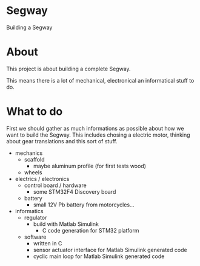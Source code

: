 # Segway
Building a Segway

# About
This project is about building a complete Segway.

This means there is a lot of mechanical, electronical an informatical stuff to do.

# What to do
First we should gather as much informations as possible about how
we want to build the Segway.
This includes chosing a electric motor, thinking about gear translations and this sort of stuff.

- mechanics
  - scaffold
    - maybe aluminum profile (for first tests wood)
  - wheels
- electrics / electronics
  - control board / hardware
    - some STM32F4 Discovery board
  - battery
    - small 12V Pb battery from motorcycles...
- informatics
  - regulator
    - build with Matlab Simulink
      - C code generation for STM32 platform
  - software
    - written in C
    - sensor actuator interface for Matlab Simulink generated code
    - cyclic main loop for Matlab Simulink generated code
